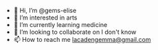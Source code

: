 - 👋 Hi, I’m @gems-elise
- 👀 I’m interested in arts
- 🌱 I’m currently learning medicine
- 💞️ I’m looking to collaborate on I don't know
- 📫 How to reach me lacadengemma@gmail.com

<!---
gems-elise/gems-elise is a ✨ special ✨ repository because its `README.md` (this file) appears on your GitHub profile.
You can click the Preview link to take a look at your changes.
--->
